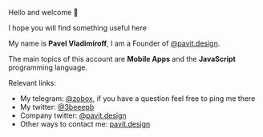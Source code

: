 Hello and welcome 👋

I hope you will find something useful here

My name is **Pavel Vladimiroff**,
I am a Founder of [@pavit.design](https://github.com/pavit-design).

The main topics of this account are **Mobile Apps** and the **JavaScript** programming language.

Relevant links:

- My telegram: [@zobox](https://t.me/zobox), if you have a question feel free to ping me there
- My twitter: [@3beeepb](https://twitter.com/3beeepb)
- Company twitter: [@pavit.design](https://twitter.com/pavit_design)
- Other ways to contact me: [pavit.design](https://pavit.ru)
